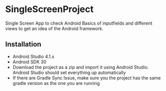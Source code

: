 # SingleScreenProject
Single Screen App to check Android Basics of inputfields and different views to get an idea of the Android framework.

## Installation
* Android Studio 4.1.x
* Android SDK 30
* Download the project as a zip and import it using Android Studio. Android Studio should set everything up automatically
* If there are Gradle Sync Issue, make sure you the project has the same gradle version as the one you are running
